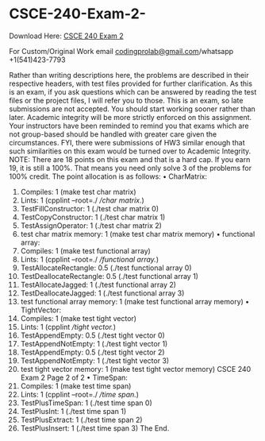 # CSCE-240-Exam-2-

Download Here: [CSCE 240 Exam 2 ](https://codingherolab.com/product/csce-240-exam-2/)

For Custom/Original Work email codingprolab@gmail.com/whatsapp +1(541)423-7793

Rather than writing descriptions here, the problems are described in their respective headers, with test files
provided for further clarification. As this is an exam, if you ask questions which can be answered by reading
the test files or the project files, I will refer you to those. This is an exam, so late submissions are not
accepted. You should start working sooner rather than later.
Academic integrity will be more strictly enforced on this assignment. Your instructors have been reminded
to remind you that exams which are not group-based should be handled with greater care given the circumstances. FYI, there were submissions of HW3 similar enough that such similarities on this exam would be
turned over to Academic Integrity.
NOTE: There are 18 points on this exam and that is a hard cap. If you earn 19, it is still a
100%. That means you need only solve 3 of the problems for 100% credit. The point allocation is as follows:
• CharMatrix:
1. Compiles: 1 (make test char matrix)
2. Lints: 1 (cpplint –root=./ */char matrix.*)
3. TestFillConstructor: 1 (./test char matrix 0)
4. TestCopyConstructor: 1 (./test char matrix 1)
5. TestAssignOperator: 1 (./test char matrix 2)
6. test char matrix memory: 1 (make test char matrix memory)
• functional array:
1. Compiles: 1 (make test functional array)
2. Lints: 1 (cpplint –root=./ */functional array.*)
3. TestAllocateRectangle: 0.5 (./test functional array 0)
4. TestDeallocateRectangle: 0.5 (./test functional array 1)
5. TestAllocateJagged: 1 (./test functional array 2)
6. TestDeallocateJagged: 1 (./test functional array 3)
7. test functional array memory: 1 (make test functional array memory)
• TightVector:
1. Compiles: 1 (make test tight vector)
2. Lints: 1 (cpplint */tight vector.*)
3. TestAppendEmpty: 0.5 (./test tight vector 0)
4. TestAppendNotEmpty: 1 (./test tight vector 1)
5. TestAppendEmpty: 0.5 (./test tight vector 2)
6. TestAppendNotEmpty: 1 (./test tight vector 3)
7. test tight vector memory: 1 (make test tight vector memory)
CSCE 240 Exam 2 Page 2 of 2
• TimeSpan:
1. Compiles: 1 (make test time span)
2. Lints: 1 (cpplint –root=./ */time span.*)
3. TestPlusTimeSpan: 1 (./test time span 0)
4. TestPlusInt: 1 (./test time span 1)
5. TestPlusExtract: 1 (./test time span 2)
6. TestPlusInsert: 1 (./test time span 3)
The End.
